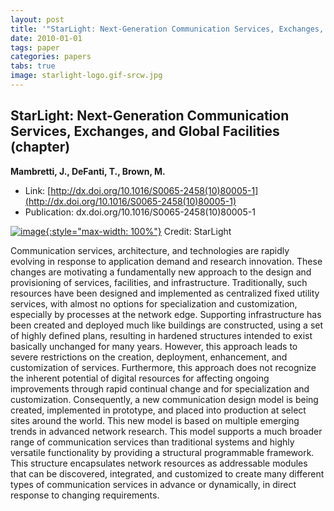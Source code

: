 ```yaml
---
layout: post
title: '"StarLight: Next-Generation Communication Services, Exchanges, and Global Facilities (chapter)"'
date: 2010-01-01
tags: paper
categories: papers
tabs: true
image: starlight-logo.gif-srcw.jpg
---
```


## StarLight: Next-Generation Communication Services, Exchanges, and Global Facilities (chapter)
**Mambretti, J., DeFanti, T., Brown, M.**
- Link: [http://dx.doi.org/10.1016/S0065-2458(10)80005-1](http://dx.doi.org/10.1016/S0065-2458(10)80005-1)
- Publication: dx.doi.org/10.1016/S0065-2458(10)80005-1


[![image](https://www.evl.uic.edu/output/originals/starlight-logo.gif-srcw.jpg){:style="max-width: 100%"}](https://www.evl.uic.edu/output/originals/starlight-logo.gif-srcw.jpg)
Credit: StarLight

Communication services, architecture, and technologies are rapidly evolving in response to application demand and research innovation. These changes are motivating a fundamentally new approach to the design and provisioning of services, facilities, and infrastructure. Traditionally, such resources have been designed and implemented as centralized fixed utility services, with almost no options for specialization and customization, especially by processes at the network edge. Supporting infrastructure has been created and deployed much like buildings are constructed, using a set of highly defined plans, resulting in hardened structures intended to exist basically unchanged for many years. However, this approach leads to severe restrictions on the creation, deployment, enhancement, and customization of services. Furthermore, this approach does not recognize the inherent potential of digital resources for affecting ongoing improvements through rapid continual change and for specialization and customization. Consequently, a new communication design model is being created, implemented in prototype, and placed into production at select sites around the world. This new model is based on multiple emerging trends in advanced network research. This model supports a much broader range of communication services than traditional systems and highly versatile functionality by providing a structural programmable framework. This structure encapsulates network resources as addressable modules that can be discovered, integrated, and customized to create many different types of communication services in advance or dynamically, in direct response to changing requirements.